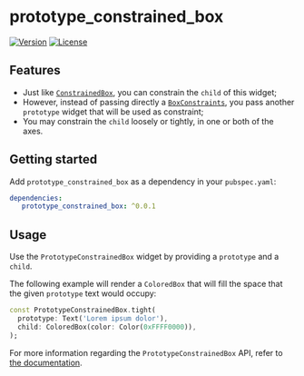 # prototype_constrained_box

[![Version](https://img.shields.io/pub/v/prototype_constrained_box)](https://pub.dev/packages/prototype_constrained_box)
[![License](https://img.shields.io/github/license/mateusfccp/prototype_constrained_box)](https://opensource.org/licenses/MIT)

## Features

* Just like [`ConstrainedBox`](https://api.flutter.dev/flutter/widgets/ConstrainedBox-class.html), you can constrain the `child` of this widget;
* However, instead of passing directly a [`BoxConstraints`](https://api.flutter.dev/flutter/rendering/BoxConstraints-class.html), you pass another `prototype` widget that will be used as constraint;
* You may constrain the `child` loosely or tightly, in one or both of the axes.

## Getting started

Add `prototype_constrained_box` as a dependency in your `pubspec.yaml`:

 ```yaml
 dependencies:
    prototype_constrained_box: ^0.0.1
 ```

## Usage

Use the `PrototypeConstrainedBox` widget by providing a `prototype` and a `child`.

The following example will render a `ColoredBox` that will fill the space that the given `prototype` text would occupy:
```dart
const PrototypeConstrainedBox.tight(
  prototype: Text('Lorem ipsum dolor'),
  child: ColoredBox(color: Color(0xFFFF0000)),
);
```

For more information regarding the `PrototypeConstrainedBox` API, refer to [the documentation](https://pub.dev/documentation/prototype_constrained_box/latest/prototype_constrained_box/PrototypeConstrainedBox-class.html).
